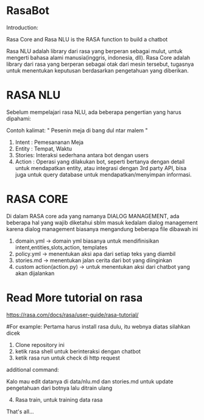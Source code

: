 # RasaBot

Introduction:

Rasa Core and Rasa NLU is the RASA function to build a chatbot

Rasa NLU adalah library dari rasa yang berperan sebagai mulut, untuk mengerti bahasa alami manusia(inggris, indonesia, dll).
Rasa Core adalah library dari rasa yang berperan sebagai otak dari mesin tersebut, tugasnya untuk
menentukan keputusan berdasarkan pengetahuan yang diberikan.


# RASA NLU
Sebelum mempelajari rasa NLU, ada beberapa pengertian yang harus dipahami:

Contoh kalimat: " Pesenin meja di bang dul ntar malem "
1. Intent : Pemesananan Meja
2. Entity : Tempat, Waktu
3. Stories: Interaksi sederhana antara bot dengan users
4. Action : Operasi yang dilakukan bot, seperti bertanya dengan detail untuk mendapatkan entity,
atau integrasi dengan 3rd party API, bisa juga untuk query database untuk mendapatkan/menyimpan informasi.

# RASA CORE
Di dalam RASA core ada yang namanya DIALOG MANAGEMENT, ada beberapa hal yang wajib diketahui sblm masuk kedalam
dialog management karena dialog management biasanya mengandung beberapa file dibawah ini

1. domain.yml -> domain yml biasanya untuk mendifinisikan intent,entities,slots,action, templates
2. policy.yml -> menentukan aksi apa dari setiap teks yang diambil
3. stories.md -> menentukan jalan cerita dari bot yang diinginkan
4. custom action(action.py) -> untuk menentukan aksi dari chatbot yang akan dijalankan

# Read More tutorial on rasa 
<https://rasa.com/docs/rasa/user-guide/rasa-tutorial/>

#For example:
Pertama harus install rasa dulu, itu webnya diatas silahkan dicek
1. Clone repository ini
2. ketik rasa shell untuk berinteraksi dengan chatbot
3. ketik rasa run untuk check di http request

additional command:

Kalo mau edit datanya di data/nlu.md dan stories.md untuk update pengetahuan dari botnya lalu ditrain ulang


4. Rasa train, untuk training data rasa


That's all...